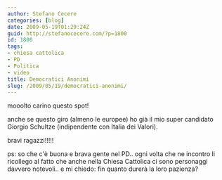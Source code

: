 ```yaml
---
author: Stefano Cecere
categories: [blog]
date: 2009-05-19T01:29:24Z
guid: http://stefanocecere.com/?p=1800
id: 1800
tags:
- chiesa cattolica
- PD
- Politica
- video
title: Democratici Anonimi
slug: /2009/05/19/democratici-anonimi/
---
```


mooolto carino questo spot!
  
anche se questo giro (almeno le europee) ho già il mio super candidato Giorgio Schultze (indipendente con Italia dei Valori).
  
bravi ragazzi!!!!!

ps: so che c'è buona e brava gente nel PD.. ogni volta che ne incontro li ricollego al fatto che anche nella Chiesa Cattolica ci sono personaggi davvero notevoli.. e mi chiedo: fin quanto durerà la loro pazienza?